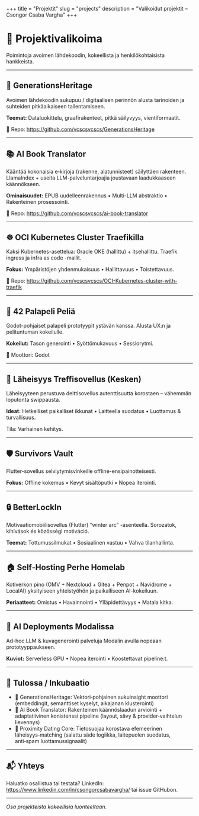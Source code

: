 +++
title = "Projektit"
slug = "projects"
description = "Valikoidut projektit – Csongor Csaba Vargha"
+++

# 🚀 Projektivalikoima

Poimintoja avoimen lähdekoodin, kokeellista ja henkilökohtaisista hankkeista.

---

## 🌳 GenerationsHeritage
Avoimen lähdekoodin sukupuu / digitaalisen perinnön alusta tarinoiden ja suhteiden pitkäaikaiseen tallentamiseen.

**Teemat:** Dataluokittelu, graafirakenteet, pitkä säilyvyys, vientiformaatit.

🔗 Repo: https://github.com/vcscsvcscs/GenerationsHeritage

---

## 📚 AI Book Translator
Kääntää kokonaisia e‑kirjoja (rakenne, alatunnisteet) säilyttäen rakenteen. LlamaIndex + useita LLM-palveluntarjoajia joustavaan laadukkaaseen käännökseen.

**Ominaisuudet:** EPUB uudelleenrakennus • Multi-LLM abstraktio • Rakenteinen prosessointi.

🔗 Repo: https://github.com/vcscsvcscs/ai-book-translator

---

## ☸️ OCI Kubernetes Cluster Traefikilla
Kaksi Kubernetes-asettelua: Oracle OKE (hallittu) + itsehallittu. Traefik ingress ja infra as code -mallit.

**Fokus:** Ympäristöjen yhdenmukaisuus • Hallittavuus • Toistettavuus.

🔗 Repo: https://github.com/vcscsvcscs/OCI-Kubernetes-cluster-with-traefik

---

## 🧩 42 Palapeli Peliä
Godot-pohjaiset palapeli prototyypit ystävän kanssa. Alusta UX:n ja pelituntuman kokeilulle.

**Kokeilut:** Tason generointi • Syöttömukavuus • Sessiorytmi.

🔧 Moottori: Godot

---

## 📡 Läheisyys Treffisovellus (Kesken)
Läheisyyteen perustuva deittisovellus autenttisuutta korostaen – vähemmän loputonta swippausta.

**Ideat:** Hetkelliset paikalliset ikkunat • Laitteella suodatus • Luottamus & turvallisuus.

Tila: Varhainen kehitys.

---

## 🛡 Survivors Vault
Flutter-sovellus selviytymisvinkeille offline-ensipainotteisesti.

**Fokus:** Offline kokemus • Kevyt sisältöputki • Nopea iterointi.

---

## 🔒 BetterLockIn
Motivaatiomobiilisovellus (Flutter) “winter arc” -asenteella. Sorozatok, kihívások és közösségi motiváció.

**Teemat:** Tottumussilmukat • Sosiaalinen vastuu • Vahva tilanhallinta.

---

## 🏠 Self‑Hosting Perhe Homelab
Kotiverkon pino (OMV + Nextcloud + Gitea + Penpot + Navidrome + LocalAI) yksityiseen yhteistyöhön ja paikalliseen AI-kokeiluun.

**Periaatteet:** Omistus • Havainnointi • Ylläpidettävyys • Matala kitka.

---

## 🧠 AI Deployments Modalissa
Ad-hoc LLM & kuvagenerointi palveluja Modalin avulla nopeaan prototyyppaukseen.

**Kuviot:** Serverless GPU • Nopea iterointi • Koostettavat pipeline:t.

---

## 🧪 Tulossa / Inkubaatio
- 🧬 GenerationsHeritage: Vektori‑pohjainen sukuinsight moottori (embeddingit, semanttiset kyselyt, aikajanan klusterointi)
- 📖 AI Book Translator: Rakenteinen käännöslaadun arviointi + adaptatiivinen konistenssi pipeline (layout, sävy & provider‑vaihtelun lievennys)
- 📍 Proximity Dating Core: Tietosuojaa korostava efemeerinen läheisyys‑matching (salattu säde logiikka, laitepuolen suodatus, anti‑spam luottamussignaalit)

---

## 📬 Yhteys
Haluatko osallistua tai testata? LinkedIn: https://www.linkedin.com/in/csongorcsabavargha/ tai issue GitHubon.

---

_Osa projekteista kokeellisia luonteeltaan._
